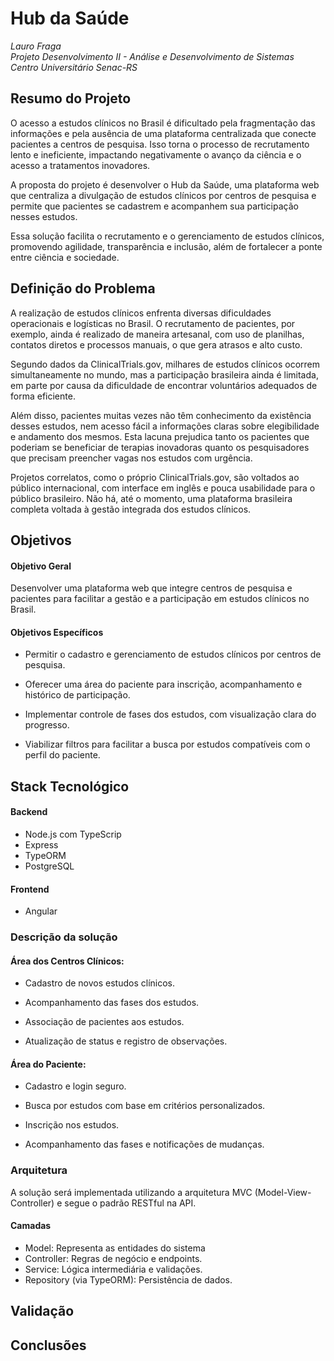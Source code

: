 # Hub da Saúde 
_Lauro Fraga_  
_Projeto Desenvolvimento II - Análise e Desenvolvimento de Sistemas_  
_Centro Universitário Senac-RS_

## Resumo do Projeto 

O acesso a estudos clínicos no Brasil é dificultado pela fragmentação das informações e pela ausência de uma plataforma centralizada que conecte pacientes a centros de pesquisa. Isso torna o processo de recrutamento lento e ineficiente, impactando negativamente o avanço da ciência e o acesso a tratamentos inovadores.

A proposta do projeto é desenvolver o Hub da Saúde, uma plataforma web que centraliza a divulgação de estudos clínicos por centros de pesquisa e permite que pacientes se cadastrem e acompanhem sua participação nesses estudos.

Essa solução facilita o recrutamento e o gerenciamento de estudos clínicos, promovendo agilidade, transparência e inclusão, além de fortalecer a ponte entre ciência e sociedade.

## Definição do Problema

A realização de estudos clínicos enfrenta diversas dificuldades operacionais e logísticas no Brasil. O recrutamento de pacientes, por exemplo, ainda é realizado de maneira artesanal, com uso de planilhas, contatos diretos e processos manuais, o que gera atrasos e alto custo.

Segundo dados da ClinicalTrials.gov, milhares de estudos clínicos ocorrem simultaneamente no mundo, mas a participação brasileira ainda é limitada, em parte por causa da dificuldade de encontrar voluntários adequados de forma eficiente.

Além disso, pacientes muitas vezes não têm conhecimento da existência desses estudos, nem acesso fácil a informações claras sobre elegibilidade e andamento dos mesmos. Esta lacuna prejudica tanto os pacientes que poderiam se beneficiar de terapias inovadoras quanto os pesquisadores que precisam preencher vagas nos estudos com urgência.

Projetos correlatos, como o próprio ClinicalTrials.gov, são voltados ao público internacional, com interface em inglês e pouca usabilidade para o público brasileiro. Não há, até o momento, uma plataforma brasileira completa voltada à gestão integrada dos estudos clínicos.


## Objetivos

#### Objetivo Geral

Desenvolver uma plataforma web que integre centros de pesquisa e pacientes para facilitar a gestão e a participação em estudos clínicos no Brasil.

#### Objetivos Específicos

-  Permitir o cadastro e gerenciamento de estudos clínicos por centros de pesquisa.
- Oferecer uma área do paciente para inscrição, acompanhamento e histórico de participação.
- Implementar controle de fases dos estudos, com visualização clara do progresso.

- Viabilizar filtros para facilitar a busca por estudos compatíveis com o perfil do paciente.


## Stack Tecnológico

#### Backend
- Node.js com TypeScrip
- Express
- TypeORM
- PostgreSQL

#### Frontend
- Angular

### Descrição da solução

#### Área dos Centros Clínicos:

- Cadastro de novos estudos clínicos.

- Acompanhamento das fases dos estudos.

- Associação de pacientes aos estudos.

- Atualização de status e registro de observações.

#### Área do Paciente:

- Cadastro e login seguro.

- Busca por estudos com base em critérios personalizados.

- Inscrição nos estudos.

- Acompanhamento das fases e notificações de mudanças.

### Arquitetura

A solução será implementada utilizando a arquitetura MVC (Model-View-Controller) e segue o padrão RESTful na API.

#### Camadas
- Model: Representa as entidades do sistema 
- Controller: Regras de negócio e endpoints.
- Service: Lógica intermediária e validações.
- Repository (via TypeORM): Persistência de dados.

## Validação

## Conclusões
